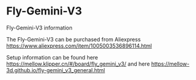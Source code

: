 # Fly-Gemini-V3
Fly-Gemini-V3 information

The Fly-Gemini-V3 can be purchased from Aliexpress https://www.aliexpress.com/item/1005003536896114.html

Setup information can be found here https://mellow.klipper.cn/#/board/fly_gemini_v3/ and here https://mellow-3d.github.io/fly-gemini_v3_general.html
